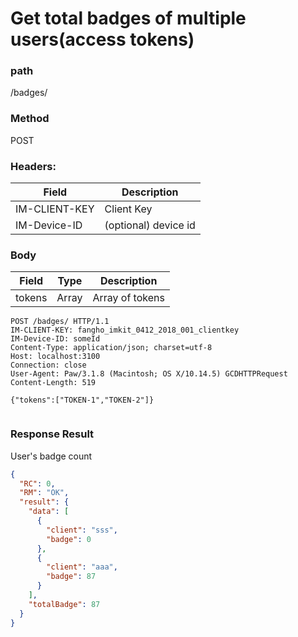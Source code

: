 # Get total badges of multiple users(access tokens)

### path

/badges/

### Method

POST

### Headers:

| Field         | Description          |
| ------------- | -------------------- |
| IM-CLIENT-KEY | Client Key           |
| IM-Device-ID  | (optional) device id |

### Body

| Field  | Type  | Description     |
| ------ | ----- | --------------- |
| tokens | Array | Array of tokens |

```
POST /badges/ HTTP/1.1
IM-CLIENT-KEY: fangho_imkit_0412_2018_001_clientkey
IM-Device-ID: someId
Content-Type: application/json; charset=utf-8
Host: localhost:3100
Connection: close
User-Agent: Paw/3.1.8 (Macintosh; OS X/10.14.5) GCDHTTPRequest
Content-Length: 519

{"tokens":["TOKEN-1","TOKEN-2"]}


```

### Response Result

User's badge count

```json
{
  "RC": 0,
  "RM": "OK",
  "result": {
    "data": [
      {
        "client": "sss",
        "badge": 0
      },
      {
        "client": "aaa",
        "badge": 87
      }
    ],
    "totalBadge": 87
  }
}
```
